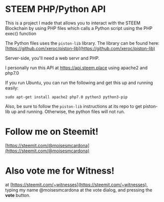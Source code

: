 # STEEM PHP/Python API

This is a project I made that allows you to interact with the STEEM Blockchain by using PHP files which calls a Python script using the PHP exec() function

The Python files uses the `piston-lib` library. The library can be found here: [https://github.com/xeroc/piston-lib](https://github.com/xeroc/piston-lib)

Server-side, you'll need a web servr and PHP.

I personally run this API at https://api.steem.place using apache2 and php7.0

If you run Ubuntu, you can run the following and get this up and running easily:
```
sudo apt-get install apache2 php7.0 python3 python3-pip
```

Also, be sure to follow the `piston-lib` instructions at its repo to get piston-lib up and running. Otherwise, the python files will not run.

# Follow me on Steemit!
[https://steemit.com/@moisesmcardona](https://steemit.com/@moisesmcardona)

# Also vote me for Witness!
at [https://steemit.com/~witnesses](https://steemit.com/~witnesses), typing my name @moisesmcardona at the vote dialog, and pressing the **vote** button.
